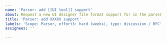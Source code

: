 ```yaml
---
name: 'Parser: add [[UI tool]] support'
about: Request a new UI designer file format support for in the parser.
title: 'Parser: add XXXXX support'
labels: 'Scope: Parser, effort3: hard (weeks), type: discussion / RFC'
assignees: ''

---
```



